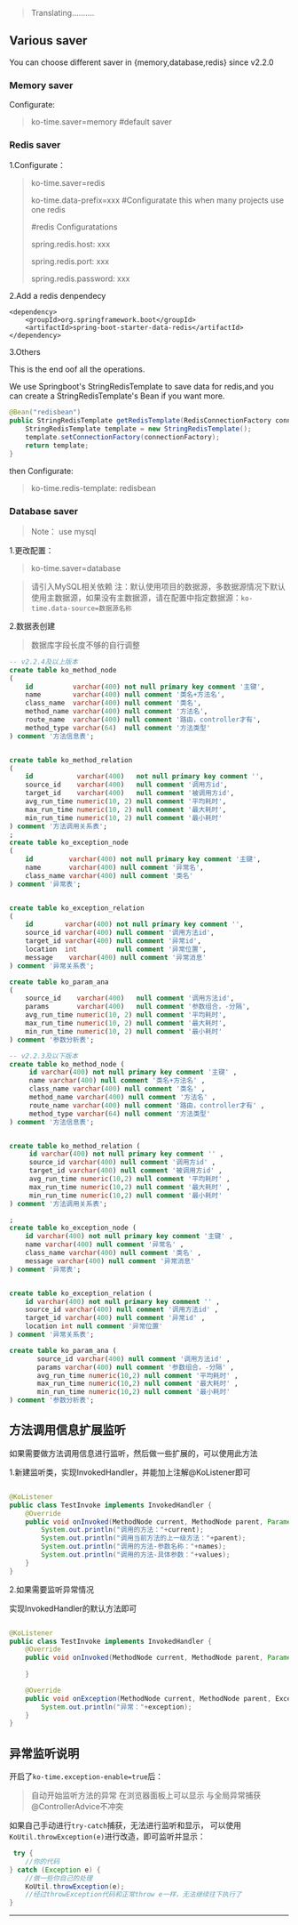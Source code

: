 
> Translating..........

## Various saver

 You can choose different saver in {memory,database,redis} since v2.2.0

### Memory saver

Configurate:

> ko-time.saver=memory #default saver


### Redis saver

1.Configurate：

> ko-time.saver=redis
>
> ko-time.data-prefix=xxx #Configuratate this when many projects use one redis
>
> #redis Configuratations
>
> spring.redis.host: xxx
>
> spring.redis.port: xxx
>
> spring.redis.password: xxx
>


2.Add a redis denpendecy

```
<dependency>
    <groupId>org.springframework.boot</groupId>
    <artifactId>spring-boot-starter-data-redis</artifactId>
</dependency>
```

3.Others

This is the end oof all the operations.

We use Springboot's StringRedisTemplate to save data for redis,and you can create a StringRedisTemplate's Bean if you want more.

```java
@Bean("redisbean")
public StringRedisTemplate getRedisTemplate(RedisConnectionFactory connectionFactory){
    StringRedisTemplate template = new StringRedisTemplate();
    template.setConnectionFactory(connectionFactory);
    return template;
}
```

then Configurate:

> ko-time.redis-template: redisbean


### Database saver

> Note： use mysql

1.更改配置：

> ko-time.saver=database

> 请引入MySQL相关依赖
> 注：默认使用项目的数据源，多数据源情况下默认使用主数据源，如果没有主数据源，请在配置中指定数据源：`ko-time.data-source=数据源名称`

2.数据表创建

> 数据库字段长度不够的自行调整

```sql
-- v2.2.4及以上版本
create table ko_method_node
(
    id          varchar(400) not null primary key comment '主键',
    name        varchar(400) null comment '类名+方法名',
    class_name  varchar(400) null comment '类名',
    method_name varchar(400) null comment '方法名',
    route_name  varchar(400) null comment '路由，controller才有',
    method_type varchar(64)  null comment '方法类型'
) comment '方法信息表';


create table ko_method_relation
(
    id           varchar(400)   not null primary key comment '',
    source_id    varchar(400)   null comment '调用方id',
    target_id    varchar(400)   null comment '被调用方id',
    avg_run_time numeric(10, 2) null comment '平均耗时',
    max_run_time numeric(10, 2) null comment '最大耗时',
    min_run_time numeric(10, 2) null comment '最小耗时'
) comment '方法调用关系表';
;
create table ko_exception_node
(
    id         varchar(400) not null primary key comment '主键',
    name       varchar(400) null comment '异常名',
    class_name varchar(400) null comment '类名'
) comment '异常表';


create table ko_exception_relation
(
    id        varchar(400) not null primary key comment '',
    source_id varchar(400) null comment '调用方法id',
    target_id varchar(400) null comment '异常id',
    location  int          null comment '异常位置',
    message    varchar(400) null comment '异常消息'
) comment '异常关系表';

create table ko_param_ana
(
    source_id    varchar(400)   null comment '调用方法id',
    params       varchar(400)   null comment '参数组合，-分隔',
    avg_run_time numeric(10, 2) null comment '平均耗时',
    max_run_time numeric(10, 2) null comment '最大耗时',
    min_run_time numeric(10, 2) null comment '最小耗时'
) comment '参数分析表';

```

```sql
-- v2.2.3及以下版本
create table ko_method_node (
     id varchar(400) not null primary key comment '主键' ,
     name varchar(400) null comment '类名+方法名' ,
     class_name varchar(400) null comment '类名' ,
     method_name varchar(400) null comment '方法名' ,
     route_name varchar(400) null comment '路由，controller才有' ,
     method_type varchar(64) null comment '方法类型'
) comment '方法信息表';


create table ko_method_relation (
     id varchar(400) not null primary key comment '' ,
     source_id varchar(400) null comment '调用方id' ,
     target_id varchar(400) null comment '被调用方id' ,
     avg_run_time numeric(10,2) null comment '平均耗时' ,
     max_run_time numeric(10,2) null comment '最大耗时' ,
     min_run_time numeric(10,2) null comment '最小耗时'
) comment '方法调用关系表';

;
create table ko_exception_node (
    id varchar(400) not null primary key comment '主键' ,
    name varchar(400) null comment '异常名' ,
    class_name varchar(400) null comment '类名' ,
    message varchar(400) null comment '异常消息'
) comment '异常表';


create table ko_exception_relation (
    id varchar(400) not null primary key comment '' ,
    source_id varchar(400) null comment '调用方法id' ,
    target_id varchar(400) null comment '异常id' ,
    location int null comment '异常位置'
) comment '异常关系表';

create table ko_param_ana (
       source_id varchar(400) null comment '调用方法id' ,
       params varchar(400) null comment '参数组合，-分隔' ,
       avg_run_time numeric(10,2) null comment '平均耗时' ,
       max_run_time numeric(10,2) null comment '最大耗时' ,
       min_run_time numeric(10,2) null comment '最小耗时'
) comment '参数分析表';
```


## 方法调用信息扩展监听

如果需要做方法调用信息进行监听，然后做一些扩展的，可以使用此方法

1.新建监听类，实现InvokedHandler，并能加上注解@KoListener即可

```java

@KoListener
public class TestInvoke implements InvokedHandler {
    @Override
    public void onInvoked(MethodNode current, MethodNode parent, Parameter[] names, Object[] values) {
        System.out.println("调用的方法："+current);
        System.out.println("调用当前方法的上一级方法："+parent);
        System.out.println("调用的方法-参数名称："+names);
        System.out.println("调用的方法-具体参数："+values);
    }
}
```

2.如果需要监听异常情况

实现InvokedHandler的默认方法即可

```java

@KoListener
public class TestInvoke implements InvokedHandler {
    @Override
    public void onInvoked(MethodNode current, MethodNode parent, Parameter[] names, Object[] values) {
       
    }

    @Override
    public void onException(MethodNode current, MethodNode parent, ExceptionNode exception, Parameter[] names, Object[] values) {
        System.out.println("异常："+exception);
    }
}
```

## 异常监听说明

开启了`ko-time.exception-enable=true`后：

> 自动开始监听方法的异常
> 在浏览器面板上可以显示
> 与全局异常捕获@ControllerAdvice不冲突

如果自己手动进行`try-catch`捕获，无法进行监听和显示，
可以使用`KoUtil.throwException(e)`进行改造，即可监听并显示：

```java
 try {
    //你的代码
} catch (Exception e) {
    //做一些你自己的处理
    KoUtil.throwException(e);
    //经过throwException代码和正常throw e一样，无法继续往下执行了
}
```

---


